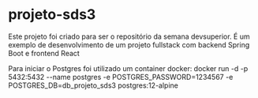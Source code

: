 # projeto-sds3
Este projeto foi criado para ser o repositório da semana devsuperior. É um exemplo de desenvolvimento de um projeto fullstack com backend Spring Boot e frontend React

Para iniciar o Postgres foi utilizado um container docker:
docker run -d -p 5432:5432 --name postgres -e POSTGRES_PASSWORD=1234567 -e POSTGRES_DB=db_projeto_sds3 postgres:12-alpine

